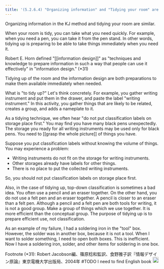 ```yaml
---
title: '(5.2.6.4) "Organizing information" and "Tidying your room" are similar'
---
```


Organizing information in the KJ method and tidying your room are similar.

When your room is tidy, you can take what you need quickly. For example, when you need a pen, you can take it from the pen stand. In other words, tidying up is preparing to be able to take things immediately when you need it.

Robert E. Horn defined "[[information design]]" as "techniques and knowledge to prepare information in such a way that people can use it effectively" in "information design." (*31)

Tidying up of the room and the information design are both preparations to make them available immediately when needed.

What is "to tidy up?" Let's think concretely. For example, you gather writing instrument and put them in the drawer, and paste the label "writing instrument." In this activity, you gather things that are likely to be related, creates a group, and adds a nameplate to it.

As a tidying technique, we often hear "do not put classification labels on storage place first." You may find you have many black pens unexpectedly. The storage you ready for all writing instruments may be used only for black pens. You need to [[grasp the whole picture]] of things you have.

Suppose you put classification labels without knowing the volume of things. You may experience a problem:

- Writing instruments do not fit on the storage for writing instruments.
- Other storages already have labels for other things.
- There is no place to put the collected writing instruments.

So, you should not put classification labels on storage place first.

Also, in the case of tidying up, top-down classification is sometimes a bad idea. You often use a pencil and an eraser together. On the other hand, you do not use a felt pen and an eraser together. A pencil is closer to an eraser than a felt pen. Although a pencil and a felt pen are both tools for writing, it is not a good group. Make a group of things which we use together. It is more efficient than the conceptual group. The purpose of tidying up is to prepare efficient use, not classification.

As an example of my failure, I had a soldering iron in the "tool" box. However, the solder was in another box, because it is not a tool. When I want to solder something, I need to open both boxes. This is inefficient. Now I have a soldering iron, solder, and other items for soldering in one box.

Footnote (*31): Robert  Jacobson編、篠原稔和監訳、食野雅子訳『情報デザイン原論』東京電機大学出版局、2004年 #TODO I need to find English book
<img src='https://scrapbox.io/api/pages/nishio/en/icon' alt='en.icon' height="19.5"/>